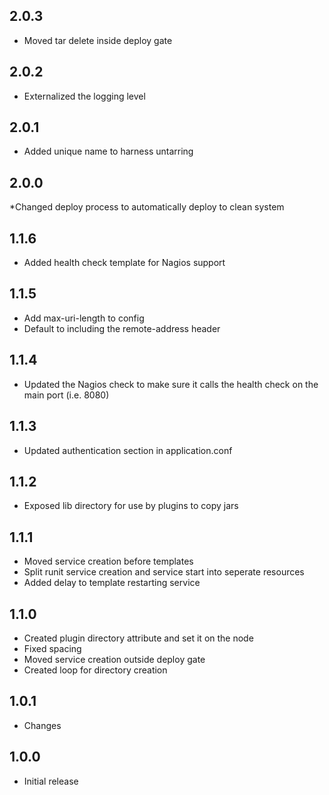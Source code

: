 ## 2.0.3
* Moved tar delete inside deploy gate

## 2.0.2
* Externalized the logging level

## 2.0.1 
* Added unique name to harness untarring

## 2.0.0
*Changed deploy process to automatically deploy to clean system

## 1.1.6
* Added health check template for Nagios support

## 1.1.5
* Add max-uri-length to config
* Default to including the remote-address header

## 1.1.4
* Updated the Nagios check to make sure it calls the health check on the main port (i.e. 8080)

## 1.1.3
* Updated authentication section in application.conf

## 1.1.2
* Exposed lib directory for use by plugins to copy jars


## 1.1.1
* Moved service creation before templates
* Split runit service creation and service start into seperate resources
* Added delay to template restarting service

## 1.1.0
* Created plugin directory attribute and set it on the node
* Fixed spacing
* Moved service creation outside deploy gate
* Created loop for directory creation

## 1.0.1
* Changes

## 1.0.0
* Initial release

